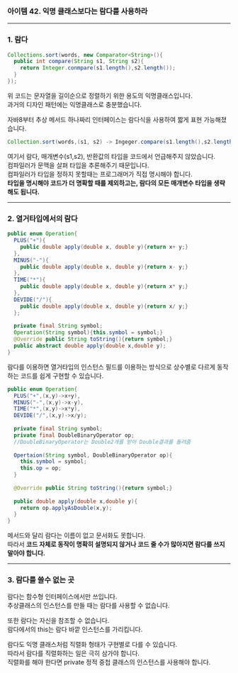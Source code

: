 ### 아이템 42. 익명 클래스보다는 람다를 사용하라

---
### 1. 람다
```java
Collections.sort(words, new Comparator<String>(){
  public int compare(String s1, String s2){
    return Integer.conmpare(s1.length(),s2.length());
  }
});
```
위 코드는 문자열을 길이순으로 정렬하기 위한 용도의 익명클래스입니다.  
과거의 디자인 패턴에는 익명클래스로 충분했습니다.    

자바8부터 추상 메서드 하나짜리 인터페이스는 람다식을 사용하여 짧게 표현 가능해졌습니다.  

```java
Collection.sort(words,(s1, s2) -> Ingeger.compare(s1.length(),s2.length()));
```
여기서 람다, 매개변수(s1,s2), 반환값의 타입을 코드에서 언급해주지 않았습니다.  
컴파일러가 문맥을 살펴 타입을 추론해주기 때문입니다.  
컴파일러가 타입을 정하지 못할때는 프로그래머가 직접 명시해야 합니다.  
**타입을 명시해야 코드가 더 명확할 때를 제외하고는, 람다의 모든 매개변수 타입을 생략해도 됩니다.**  

---
### 2. 열거타입에서의 람다
```java
public enum Operation{
  PLUS("+"){
    public double apply(double x, double y){return x+ y;}
  },
  MINUS("-"){
    public double apply(double x, double y){return x- y;}
  },
  TIME("*"){
    public double apply(double x, double y){return x* y;}
  },
  DEVIDE("/"){
    public double apply(double x, double y){return x/ y;}
  };
  
  private final String symbol;
  Operation(String symbol){this.symbol = symbol;}
  @Override public String toString(){return symbol;}
  public abstract double apply(double x,double y);
}
```
람다를 이용하면 열거타입의 인스턴스 필드를 이용하는 방식으로 상수별로 다르게 동작하는 코드를 쉽게 구현할 수 있습니다.  

```java
public enum Operation{
  PLUS("+",(x,y)->x+y),
  MINUS("-",(x,y)->x-y),
  TIME("*",(x,y)->x*y),
  DEVIDE("/",(x,y)->x/y);
  
  private final String symbol;
  private final DoubleBinaryOperator op;
  //DoubleBinaryOperator는 Double2개를 받아 Double결과를 돌려줌
  
  Opertaion(String symbol, DoubleBinaryOperator op){
    this.symbol = symbol;
    this.op = op;
  }
  
  @Override public String toString(){return symbol;}
  
  public double apply(double x,double y){
    return op.applyAsDouble(x,y);
  }
}
```
메서드와 달리 람다는 이름이 없고 문서화도 못합니다.  
따라서 **코드 자체로 동작이 명확히 설명되지 않거나 코드 줄 수가 많아지면 람다를 쓰지 말아야 합니다.**  

---
### 3. 람다를 쓸수 없는 곳
람다는 함수형 인터페이스에서만 쓰입니다.  
추상클래스의 인스턴스를 만들 때는 람다를 사용할 수 없습니다.  

또한 람다는 자신을 참조할 수 없습니다.  
람다에서의 this는 람다 바깥 인스턴스를 가리킵니다.  

람다도 익명 클래스처럼 직렬화 형태가 구현별로 다를 수 있습니다.  
따라서 람다를 직렬화하는 일은 극히 삼가야 합니다.  
직렬화를 해야 한다면 private 정적 중첩 클래스의 인스턴스를 사용해야 합니다.  

